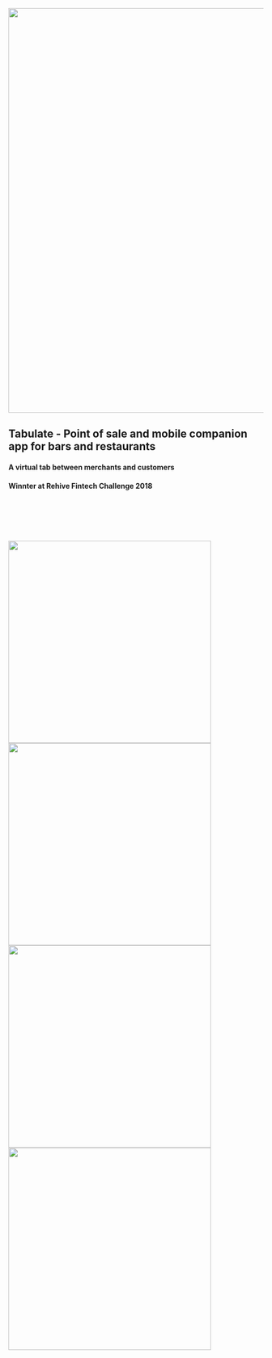 <img src="https://user-images.githubusercontent.com/26717886/42422483-e56bb816-82b4-11e8-934c-78d44eee83a2.png" width="800px"></img>

<h2>Tabulate - Point of sale and mobile companion app for bars and restaurants</h2>
<h4>A virtual tab between merchants and customers</h4>
<h4>Winnter at Rehive Fintech Challenge 2018</h4>
<br>
<br>
<br>
<br>

<img src="https://user-images.githubusercontent.com/26717886/42422322-e1af61f8-82b1-11e8-95cd-981672978dd2.png" width="400px"></img>
<img src="https://user-images.githubusercontent.com/26717886/42422323-e1b9371e-82b1-11e8-8cca-c248ee470779.png" width="400px"></img>
<img src="https://user-images.githubusercontent.com/26717886/42422324-e1c0eee6-82b1-11e8-9221-304c82286039.png" width="400px"></img>
<img src="https://user-images.githubusercontent.com/26717886/42422325-e1cae31a-82b1-11e8-885f-1d6cc62670f8.png" width="400px"></img>
